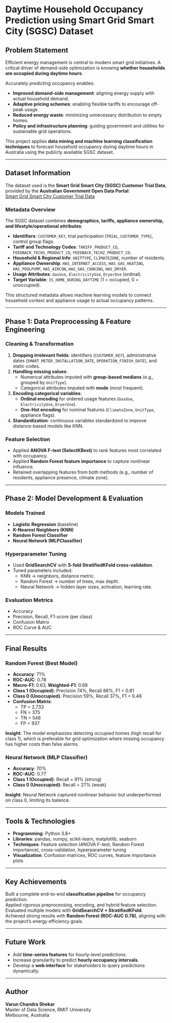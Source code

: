 # Daytime Household Occupancy Prediction using Smart Grid Smart City (SGSC) Dataset  

## Problem Statement  
Efficient energy management is central to modern smart grid initiatives. A critical driver of demand-side optimization is knowing **whether households are occupied during daytime hours**.  

Accurately predicting occupancy enables:  
- **Improved demand-side management**: aligning energy supply with actual household demand.  
- **Adaptive pricing schemes**: enabling flexible tariffs to encourage off-peak usage.  
- **Reduced energy waste**: minimizing unnecessary distribution to empty homes.  
- **Policy and infrastructure planning**: guiding government and utilities for sustainable grid operations.  

This project applies **data mining and machine learning classification techniques** to forecast household occupancy during daytime hours in Australia using the publicly available SGSC dataset.  

---

## Dataset Information  

The dataset used is the **Smart Grid Smart City (SGSC) Customer Trial Data**, provided by the **Australian Government Open Data Portal**:  
[Smart Grid Smart City Customer Trial Data](https://data.gov.au/data/dataset/smart-grid-smart-city-customer-trial-data)  

### Metadata Overview  
The SGSC dataset combines **demographics, tariffs, appliance ownership, and lifestyle/operational attributes**:  
- **Identifiers**: `CUSTOMER_KEY`, trial participation (`TRIAL_CUSTOMER_TYPE`), control group flags.  
- **Tariff and Technology Codes**: `TARIFF_PRODUCT_CD`, `FEEDBACK_TECH1_PRODUCT_CD`, `FEEDBACK_TECH2_PRODUCT_CD`.  
- **Household & Regional Info**: `UNITTYPE`, `CLIMATEZONE`, number of residents.  
- **Appliance Ownership**: `HAS_INTERNET_ACCESS`, `HAS_GAS_HEATING`, `HAS_POOLPUMP`, `HAS_AIRCON`, `HAS_GAS_COOKING`, `HAS_DRYER`.  
- **Usage Attributes**: `GasUse`, `ElectricityUse`, `DryerUse` (ordinal).  
- **Target Variable**: `IS_HOME_DURING_DAYTIME` (1 = occupied, 0 = unoccupied).  

This structured metadata allows machine learning models to connect household context and appliance usage to actual occupancy patterns.  

---

## Phase 1: Data Preprocessing & Feature Engineering  

### Cleaning & Transformation  
1. **Dropping irrelevant fields**: identifiers (`CUSTOMER_KEY`), administrative dates (`SMART_METER_INSTALLATION_DATE`, `OPERATION_FINISH_DATE`), and static codes.  
2. **Handling missing values**:  
   - Numerical attributes imputed with **group-based medians** (e.g., grouped by `UnitType`).  
   - Categorical attributes imputed with **mode** (most frequent).  
3. **Encoding categorical variables**:  
   - **Ordinal encoding** for ordered usage features (`GasUse`, `ElectricityUse`, `DryerUse`).  
   - **One-Hot encoding** for nominal features (`ClimateZone`, `UnitType`, appliance flags).  
4. **Standardization**: continuous variables standardized to improve distance-based models like KNN.  

### Feature Selection  
- Applied **ANOVA F-test (SelectKBest)** to rank features most correlated with occupancy.  
- Applied **Random Forest feature importance** to capture nonlinear influence.  
- Retained overlapping features from both methods (e.g., number of residents, appliance presence, climate zone).  

---

## Phase 2: Model Development & Evaluation  

### Models Trained  
- **Logistic Regression** (baseline)  
- **K-Nearest Neighbors (KNN)**  
- **Random Forest Classifier**  
- **Neural Network (MLPClassifier)**  

### Hyperparameter Tuning  
- Used **GridSearchCV** with **5-fold StratifiedKFold cross-validation**.  
- Tuned parameters included:  
  - KNN → neighbors, distance metric.  
  - Random Forest → number of trees, max depth.  
  - Neural Network → hidden layer sizes, activation, learning rate.  

### Evaluation Metrics  
- Accuracy  
- Precision, Recall, F1-score (per class)  
- Confusion Matrix  
- ROC Curve & AUC  

---

## Final Results  

### Random Forest (Best Model)  
- **Accuracy**: 71%  
- **ROC-AUC**: 0.78  
- **Macro-F1**: 0.63, **Weighted-F1**: 0.69  
- **Class 1 (Occupied)**: Precision 74%, Recall 88%, F1 = 0.81  
- **Class 0 (Unoccupied)**: Precision 59%, Recall 37%, F1 = 0.46  
- **Confusion Matrix**:  
  - TP = 2,733  
  - FN = 375  
  - TN = 548  
  - FP = 937  

**Insight**: The model emphasizes detecting occupied homes (high recall for class 1), which is preferable for grid optimization where missing occupancy has higher costs than false alarms.  

### Neural Network (MLP Classifier)  
- **Accuracy**: 70%  
- **ROC-AUC**: 0.77  
- **Class 1 (Occupied)**: Recall = 91% (strong)  
- **Class 0 (Unoccupied)**: Recall = 27% (weak)  

**Insight**: Neural Network captured nonlinear behavior but underperformed on class 0, limiting its balance.  

---

## Tools & Technologies  
- **Programming**: Python 3.8+  
- **Libraries**: pandas, numpy, scikit-learn, matplotlib, seaborn  
- **Techniques**: Feature selection (ANOVA F-test, Random Forest importance), cross-validation, hyperparameter tuning  
- **Visualization**: Confusion matrices, ROC curves, feature importance plots  

---

## Key Achievements  
Built a complete end-to-end **classification pipeline** for occupancy prediction.  
Applied rigorous preprocessing, encoding, and hybrid feature selection.  
Evaluated multiple models with **GridSearchCV + StratifiedKFold**.  
Achieved strong results with **Random Forest (ROC-AUC 0.78)**, aligning with the project’s energy efficiency goals.  

---

## Future Work  
- Add **time-series features** for hourly-level predictions.  
- Increase granularity to predict **hourly occupancy intervals**.  
- Develop a **web interface** for stakeholders to query predictions dynamically.  

---

## Author  
**Varun Chandra Shekar**  
Master of Data Science, RMIT University  
Melbourne, Australia  
